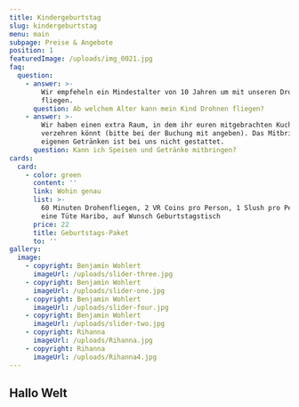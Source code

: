 ```yaml
---
title: Kindergeburtstag
slug: kindergeburtstag
menu: main
subpage: Preise & Angebote
position: 1
featuredImage: /uploads/img_0021.jpg
faq:
  question:
    - answer: >-
        Wir empfeheln ein Mindestalter von 10 Jahren um mit unseren Drohnen zu
        fliegen.
      question: Ab welchem Alter kann mein Kind Drohnen fliegen?
    - answer: >-
        Wir haben einen extra Raum, in dem ihr euren mitgebrachten Kuchen
        verzehren könnt (bitte bei der Buchung mit angeben). Das Mitbringen von
        eigenen Getränken ist bei uns nicht gestattet.
      question: Kann ich Speisen und Getränke mitbringen?
cards:
  card:
    - color: green
      content: ''
      link: Wohin genau
      list: >-
        60 Minuten Drohenfliegen, 2 VR Coins pro Person, 1 Slush pro Person,
        eine Tüte Haribo, auf Wunsch Geburtstagstisch
      price: 22
      title: Geburtstags-Paket
      to: ''
gallery:
  image:
    - copyright: Benjamin Wohlert
      imageUrl: /uploads/slider-three.jpg
    - copyright: Benjamin Wohlert
      imageUrl: /uploads/slider-one.jpg
    - copyright: Benjamin Wohlert
      imageUrl: /uploads/slider-four.jpg
    - copyright: Benjamin Wohlert
      imageUrl: /uploads/slider-two.jpg
    - copyright: Rihanna
      imageUrl: /uploads/Rihanna.jpg
    - copyright: Rihanna
      imageUrl: /uploads/Rihanna4.jpg
---
```

## Hallo Welt
